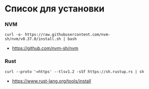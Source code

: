 # Список для установки

### NVM

```
curl -o- https://raw.githubusercontent.com/nvm-sh/nvm/v0.37.0/install.sh | bash
```

* https://github.com/nvm-sh/nvm

### Rust

```
curl --proto '=https' --tlsv1.2 -sSf https://sh.rustup.rs | sh
```

* https://www.rust-lang.org/tools/install
